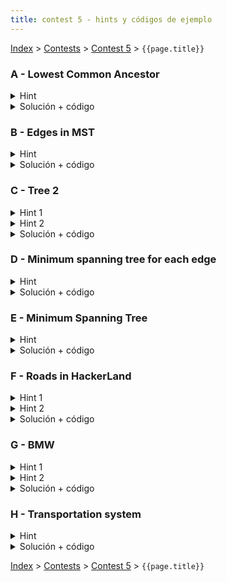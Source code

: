 ```yaml
---
title: contest 5 - hints y códigos de ejemplo
---
```


[Index](../index) > [Contests](../contests) > [Contest 5](../contests#contest-5) > ```{{page.title}}```

### A - Lowest Common Ancestor
<details> 
  <summary>Hint</summary>
  Problema de implementación directa de LCA.
</details>
<details> 
  <summary>Solución + código</summary>
  <a href="https://github.com/BenjaminRubio/CompetitiveProgramming/blob/master/Problems/SPOJ/LowestCommonAncestor.cpp">Código de ejemplo</a>
</details>

### B - Edges in MST
<details> 
  <summary>Hint</summary>
  En el algoritmo de kruskal para obtener el MST de un grafo, se procesan las aristas en orden de pesos y viendo la conectividad se llega siempre a la solución. La única parte en que podría haber más de una solución para un MST es si hay más de una arista con el mismo peso (y por tanto el procesamiento en kruskal es arbitrario en orden). Piensen en una forma de procesar las aristas con mismo peso simultáneamente para ver si cada una puede ser parte de una solución.
</details>
<details> 
  <summary>Solución + código</summary>
  Basta con usar el hint y simular el algoritmo de kruskal pero procesando todas las aristas del mismo peso simultáneamente. Si hay más de una aceptada del peso entonces es al menos en un MST (at least one), para estar en todos los MST posibles se debe cumplir además que sin usarla el grafo queda desconexo necesarimente, para eso basta encontrar las aristas de corte en cada paso. Si no es aceptada es none.
  <a href="https://github.com/BenjaminRubio/CompetitiveProgramming/blob/master/Problems/Codeforces/EdgesInMST.cpp">Código de ejemplo</a>
</details>

### C - Tree 2
<details> 
  <summary>Hint 1</summary>
  Si supieramos cual es el nodo más lejano a nosotros, bastaría con ver si la distancia entre yo y el es mayor o igual a k, de serlo devolvemos el k-ésimo nodo en el camino y si no no existe nodo que cumpla lo pedido. Lamentablemente no podemos sacar distancias entre todos los nodos en tiempo, piensen en una forma de poder saber uno a mayor distancia rápidamente.
</details>
<details> 
  <summary>Hint 2</summary>
  Podemos obtener 2 nodos que esten lo más lejos posible uno del otro en el árbol. Basta con hacer 2 dfs ambos encontrando nodos más lejanos, el primero de un nodo cualquiera y el segundo del nodo encontrado más lejos en el primero (así encontramos el 2o). Estos dos nodos serán extremos de un diámetro de un árbol y es más, podemos demostrar que para cualquier nodo (u) en el árbol, se cumple que uno de los 2 nodos encontrados es lo más lejano a u posible. Usando esto y el hint 1 estamos casi listos. Sólo falta poder obtener distancia entre nodos y el k-ésimo en un camino rápidamente.
</details>
<details>
  <summary>Solución + código</summary>
  Para hacer lo último del hint 2 basta usar LCA, la distancia entre u y v es simplemente las profundidades de ambos nodos sumadas menos la profundidad del lca entre ellos. Para obtener el k-ésimo nodo por otro lado basta hacer binary lifting usando la información de la sparse table de ancestros en el LCA. La complejidad final de este algoritmo es O(N) por los dfs iniciales más O(Q log N) por las queries usando LCA.
  <a href="https://github.com/BenjaminRubio/CompetitiveProgramming/blob/master/Problems/Timus/Tree2.cpp">Código de ejemplo</a>
</details>

### D - Minimum spanning tree for each edge
<details> 
  <summary>Hint</summary>
  Se puede demostrar que dado un MST, para obtener el MST de un grafo forzando la aparición de una arista (e), siempre existirá una arista (f) en el MST original tal que el óptimo forzando e, es dado por MST - {f} + {e}. Luego basta encontrar el valor de esta arista f para cada arista a forzar.
</details>
<details> 
  <summary>Solución + código</summary>
  Primero encontramos un MST original y luego para cada arista (u, v) tendremos: Si estaba ya en el MST no hacemos cambies y retornamos el valor del MST original. Si no está en el MST original basta con encontrar el valor de la mayor arista en el camino entre u y v en el MST original, el valor del MST forzado será el el valor original más el de la arista forzada menos el de la encontrada en el camino. Para encontrar la mayor arista en un camino del MST basta con aplicar binary lifting en un LCA.
  <a href="https://github.com/BenjaminRubio/CompetitiveProgramming/blob/master/Problems/Codeforces/MinimumSpanningTreeForEachEdge.cpp">Código de ejemplo</a>
</details>

### E - Minimum Spanning Tree
<details> 
  <summary>Hint</summary>
  Problema de implementación directa de MST.
</details>
<details> 
  <summary>Solución + código</summary>
  <a href="https://github.com/BenjaminRubio/CompetitiveProgramming/blob/master/Problems/SPOJ/MST.cpp">Código de ejemplo</a>
</details>

### F - Roads in HackerLand
<details> 
  <summary>Hint 1</summary>
  Notemos que en vez de considerar el grafo completo, basta considerar el MST obtenido al usar los C_i como pesos (en vez de 2^{C_i}). Esto pues si obtenemos el MST ordenando agregando desde las aristas de menor peso, entonces cualquier arista que no esté en el MST será subóptima, pues si no fue agregada al MST, por la construcción de Kruskal debe existir un camino entre los nodos que une con sólo costos estrictamente menores. Y como en potencias de 2 distintas se cumple que la suma de potencias menores a k siempre es menor que 2^k, cualquiera de estos caminos será óptimo frente a pasar por la arista que no está en el MST.
</details>
<details> 
<summary>Hint 2</summary>
  Usando el MST del grafo, para obtener la solución tenemos que saber la suma de todas las distancias de pares de nodos en binario. Notemos que podemos obtener las veces que cada arista en el MST será usada usando un par de dfs. Primero usamos un dfs que precalcule los tamaños de cada subárbol y el segundo dfs ocupará esos valores para calcular cuantas veces se usa cada arista en el valor pedido (las veces que se usa una arista entre u y v es el tamaño del subárbol de v (S_v) multiplicado por su complemento N - S_v).
</details>
<details> 
  <summary>Solución + código</summary>
  Teniendo los valores del Hint 2 sólo queda obtener el número binario, como cada arista tiene un valor de potencia de 2 distinto, si guardamos los valores mencionados anteriormente en un arreglo indexado por las potencias C_i, podemos convertir este arreglo en la respuesta binaria acumulando hacia arriba la división por dos del valor de cada celda (dejando registrado el resto). El arreglo resultante será precisamente el número binario pedido.
  <a href="https://github.com/BenjaminRubio/CompetitiveProgramming/blob/master/Problems/HackerRank/RoadsInHackerLand.cpp">Código de ejemplo</a>
</details>

### G - BMW
<details> 
  <summary>Hint 1</summary>
  Notemos que el camino que buscamos es aquel donde el peso de la arista de menor peso sea máximo. Es decir, el camino con aristas de mayor peso (no necesariamente la suma será mayor, sino que el mínimo es mayor).
</details>
<details> 
  <summary>Hint 2</summary>
  Se puede demostrar que todas las aristas del camino que buscamos estarán presentes en el Maximum Spanning Tree del grafo dado. Para encontrar el Maximum Spaning Tree basta ocupar el mismo algoritmo visto para el mínimo pero ordenando las arístas de mayor a menor peso.
</details>
<details> 
  <summary>Solución + código</summary>
  La solución consiste en implementar un dfs que busque el camino con mayor mínimo, este dfs sólo funciona en tiempo lineal si el grafo sobre el que trabaja es un árbol sin ciclos, por eso trabajamos sobre el Maximum Spanning Tree según el hint 2.
  <a href="https://github.com/BenjaminRubio/CompetitiveProgramming/blob/master/Problems/SPOJ/BMW.cpp">Código de ejemplo</a>
</details>

### H - Transportation system
<details> 
  <summary>Hint</summary>
  Para encontrar la cantidad de estados basta encontrar la cantidad de componentes conexas en el grafo implícito que sólo contiene aristas entre ciudades a distancia menor a r. Buscar componentes conexas se puede hacer fácilmente con un DFS que marque visitados. Piensen en una forma de buscar el resto con lo visto en clases.
</details>
<details> 
  <summary>Solución + código</summary>
  Para encontrar la menor extensión de caminos basta aplicar MST sobre el grafo implícito donde todos son unidos con todos, la única diferencia es que en vez de acumular las distancias en una variable global, debemos acumular por separado aquellos costos de caminos y trenes.
  <a href="https://github.com/BenjaminRubio/CompetitiveProgramming/blob/master/Problems/UVA/TransportationSystem.cpp">Código de ejemplo</a>
</details>

<!-- <details> 
  <summary>Hint</summary>   
</details>
<details> 
  <summary>Solución + código</summary>
  <a href="">Código de ejemplo</a>
</details> -->

[Index](../index) > [Contests](../contests) > [Contest 5](../contests#contest-5) > ```{{page.title}}```
